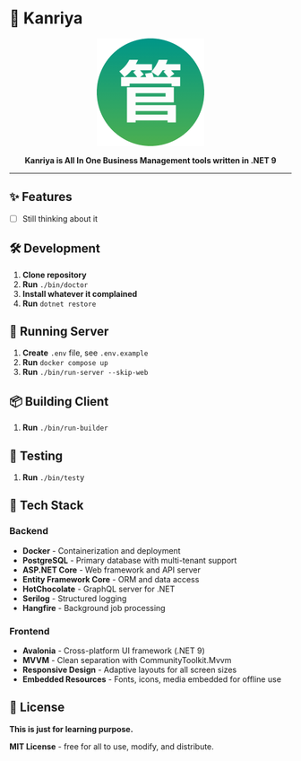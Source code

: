 # 🏢 Kanriya

<div align="center">

![Kanriya Logo](icons/web/icon-192.png)

**Kanriya is All In One Business Management tools written in .NET 9**

</div>

---

## ✨ Features

- [ ] Still thinking about it

## 🛠️ Development

1. **Clone repository**
2. **Run** `./bin/doctor`
3. **Install whatever it complained**
4. **Run** `dotnet restore`

## 🚀 Running Server

1. **Create** `.env` file, see `.env.example`
2. **Run** `docker compose up`
3. **Run** `./bin/run-server --skip-web`

## 📦 Building Client

1. **Run** `./bin/run-builder`

## 🧪 Testing

1. **Run** `./bin/test`y

## 🔧 Tech Stack

### Backend
- **Docker** - Containerization and deployment
- **PostgreSQL** - Primary database with multi-tenant support
- **ASP.NET Core** - Web framework and API server
- **Entity Framework Core** - ORM and data access
- **HotChocolate** - GraphQL server for .NET
- **Serilog** - Structured logging
- **Hangfire** - Background job processing

### Frontend  
- **Avalonia** - Cross-platform UI framework (.NET 9)
- **MVVM** - Clean separation with CommunityToolkit.Mvvm
- **Responsive Design** - Adaptive layouts for all screen sizes
- **Embedded Resources** - Fonts, icons, media embedded for offline use

## 📄 License

**This is just for learning purpose.**

**MIT License** - free for all to use, modify, and distribute.
